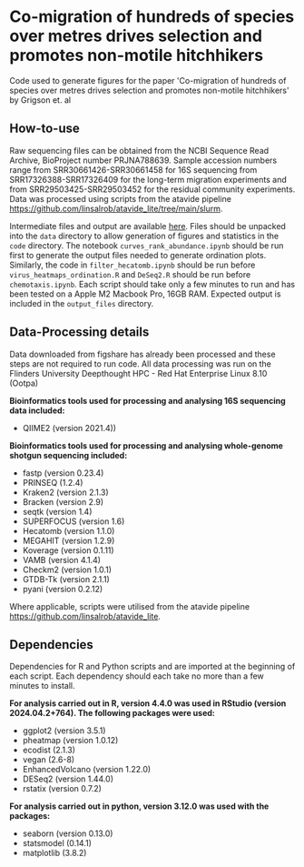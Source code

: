 # Co-migration of hundreds of species over metres drives selection and promotes non-motile hitchhikers

Code used to generate figures for the paper 'Co-migration of hundreds of species over metres drives selection and promotes non-motile hitchhikers' by Grigson et. al 

## How-to-use
Raw sequencing files can be obtained from the NCBI Sequence Read Archive, BioProject number PRJNA788639. Sample accession numbers range from SRR30661426-SRR30661458 for 16S sequencing from SRR17326388-SRR17326409 for the long-term migration experiments and from SRR29503425-SRR29503452 for the residual community experiments. Data was processed using scripts from the atavide pipeline https://github.com/linsalrob/atavide_lite/tree/main/slurm. </br> 

Intermediate files and output are available [here](https://figshare.com/s/953b050065ca18fae420![image](https://github.com/user-attachments/assets/e9268431-d12c-4874-8a6e-f17a4c6de1f6)
). Files should be unpacked into the `data` directory to allow generation of figures and statistics in the `code` directory. The notebook `curves_rank_abundance.ipynb` should be run first to generate the output files needed to generate ordination plots. Similarly, the code in `filter_hecatomb.ipynb` should be run before `virus_heatmaps_ordination.R` and `DeSeq2.R` should be run before `chemotaxis.ipynb`. Each script should take only a few minutes to run and has been tested on a Apple M2 Macbook Pro, 16GB RAM. Expected output is included in the `output_files` directory. 

## Data-Processing details 
Data downloaded from figshare has already been processed and these steps are not required to run code. All data processing was run on the Flinders University Deepthought HPC - Red Hat Enterprise Linux 8.10 (Ootpa)  

**Bioinformatics tools used for processing and analysing 16S sequencing data included:**
* QIIME2 (version 2021.4))

**Bioinformatics tools used for processing and analysing whole-genome shotgun sequencing included:**
* fastp (version 0.23.4)
* PRINSEQ (1.2.4)
* Kraken2 (version 2.1.3)
* Bracken (version 2.9)
* seqtk (version 1.4)
* SUPERFOCUS (version 1.6)
* Hecatomb (version 1.1.0)
* MEGAHIT (version 1.2.9)
* Koverage (version 0.1.11)
* VAMB (version 4.1.4)
* Checkm2 (version 1.0.1)
* GTDB-Tk (version 2.1.1)
* pyani (version 0.2.12)

Where applicable, scripts were utilised from the atavide pipeline https://github.com/linsalrob/atavide_lite. 

## Dependencies 
Dependencies for R and Python scripts and are imported at the beginning of each script. Each dependency should each take no more than a few minutes to install.

**For analysis carried out in R, version 4.4.0 was used in RStudio (version 2024.04.2+764). The following packages were used:**
* ggplot2 (version 3.5.1)
* pheatmap (version 1.0.12)
* ecodist (2.1.3)
* vegan (2.6-8)
* EnhancedVolcano (version 1.22.0)
* DESeq2 (version 1.44.0)
* rstatix (version 0.7.2)

**For analysis carried out in python, version 3.12.0 was used with the packages:**
* seaborn (version 0.13.0)
* statsmodel (0.14.1)
* matplotlib (3.8.2)


